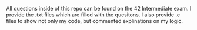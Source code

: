 All questions inside of this repo can be found on the 42 Intermediate exam. I provide the .txt files which are filled with the quesitons. I also provide .c files to show not only my code, but commented explinations on my logic.
